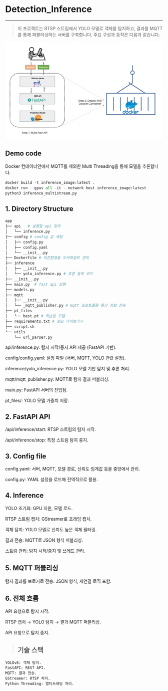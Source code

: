 # Detection_Inference

----

>이 프로젝트는 RTSP 스트림에서 YOLO 모델로 객체를 탐지하고, 결과를 MQTT를 통해 퍼블리싱하는 서버를 구축합니다. 주요 구성과 동작은 다음과 같습니다.

![docker fastapi](readme.png)

## Demo code
Docker 컨테이너안에서 MQTT를 제외한 Multi Threading을 통해 모델을 추론합니다.

```python
docker build -t inference_image:latest .
docker run --gpus all -it --network host inference_image:latest 
python3 inference_multistream.py
```


## 1. Directory Structure

```bash
app
├── api   # 실행할 api 정의
│   └── inference.py
├── config # config 값 세팅
│   ├── config.py
│   ├── config.yaml
│   └── __init__.py
├── Dockerfile # 의존환경을 도커파일로 관리
├── inference
│   ├── __init__.py
│   └── yolo_inference.py # 추론 동작 코드
├── __init__.py
├── main.py  # fast api 실행
├── models.py
├── mqtt  
│   ├── __init__.py
│   └── _mqtt_publisher.py # mqtt 프로토콜을 통신 정보 전송
├── pt_files
│   └── best.pt # 학습된 모델
├── requirements.txt # 필요 라이브러리 
├── script.sh
└── utils
    └── url_parser.py
```


api/inference.py: 탐지 시작/중지 API 제공 (FastAPI 기반).

config/config.yaml: 설정 파일 (서버, MQTT, YOLO 관련 설정).

inference/yolo_inference.py: YOLO 모델 기반 탐지 및 추론 처리.

mqtt/mqtt_publisher.py: MQTT로 탐지 결과 퍼블리싱.

main.py: FastAPI 서버의 진입점.

pt_files/: YOLO 모델 가중치 저장.

## 2. FastAPI API

/api/inference/start: RTSP 스트림의 탐지 시작.

/api/inference/stop: 특정 스트림 탐지 중지.


## 3. Config file

config.yaml: 서버, MQTT, 모델 경로, 신뢰도 임계값 등을 중앙에서 관리.

config.py: YAML 설정을 로드해 전역적으로 활용.


## 4. Inference 

YOLO 초기화: GPU 지원, 모델 로드.

RTSP 스트림 캡처: GStreamer로 프레임 캡처.

객체 탐지: YOLO 모델로 신뢰도 높은 객체 필터링.

결과 전송: MQTT로 JSON 형식 퍼블리싱.

스트림 관리: 탐지 시작/중지 및 쓰레드 관리.

## 5. MQTT 퍼블리싱
탐지 결과를 브로커로 전송.
JSON 형식, 재연결 로직 포함.

## 6. 전체 흐름
API 요청으로 탐지 시작.

RTSP 캡처 → YOLO 탐지 → 결과 MQTT 퍼블리싱.

API 요청으로 탐지 중지.

>## 기술 스택
```
YOLOv8: 객체 탐지.
FastAPI: REST API.
MQTT: 결과 전송.
GStreamer: RTSP 처리.
Python Threading: 멀티쓰레딩 처리.
```


